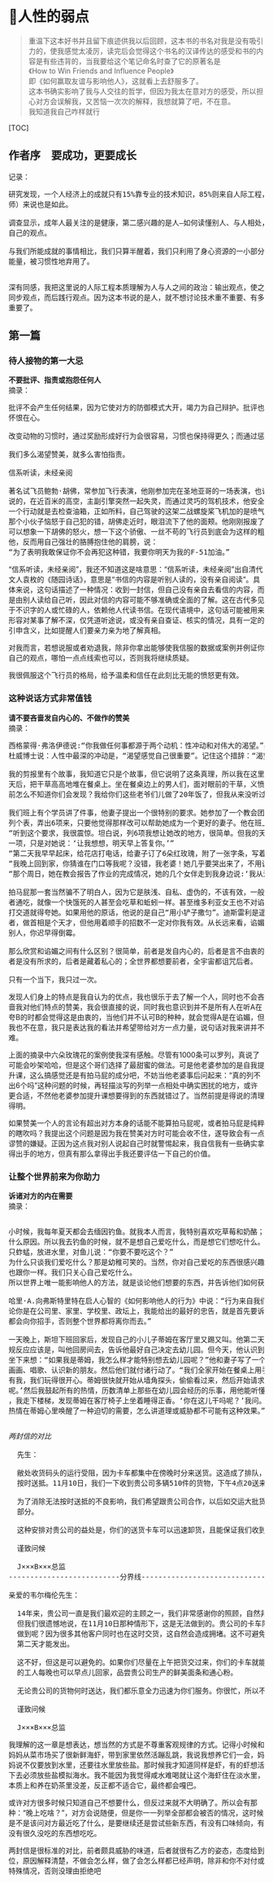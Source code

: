 # 🙊人性的弱点

>重温下这本好书并且留下痕迹供我以后回顾，这本书的书名对我是没有吸引力的，使我感觉太凌厉，读完后会觉得这个书名的汉译传达的感受和书的内容是有些违背的，当我要给这个笔记命名时查了它的原著名是<br>《How to Win Friends and Influence People》<br>即《如何赢取友谊与影响他人》，这就看上去舒服多了。<br>
>这本书确实影响了我与人交往的哲学，但因为我太在意对方的感受，所以担心对方会误解我，又苦恼一次次的解释，我想就算了吧，不在意。<br>我知道我自己咋样就行

[TOC]
## 作者序　要成功，更要成长
记录：<br>

<pre>
研究发现，一个人经济上的成就只有15%靠专业的技术知识，85%则来自人际工程，也就是人格和领导能力，即使技术工种（比如工程
师）来说也是如此。

调查显示，成年人最关注的是健康，第二感兴趣的是人—如何读懂别人、与人相处，如何让大家喜欢自己，如何让别人不再偏执，同意
自己的观点。

与我们所能成就的事情相比，我们只算半醒着，我们只利用了身心资源的一小部分。说白了，每个人的生活都被限制住了，他还有很多
能量，被习惯性地弃用了。
</pre>
<br>
深有同感，我把这里说的人际工程本质理解为人与人之间的政治：输出观点，使之同步观点，而后践行观点。因为这本书说的是人，就不想讨论技术重不重要、有多重要了。

## 第一篇　

### 待人接物的第一大忌
__不要批评、指责或抱怨任何人__<br>
摘录：<br>

<pre>
批评不会产生任何结果，因为它使对方的防御模式大开，竭力为自己辩护。批评也是危险的，它会伤害人的自尊和自我价值感，让人
怀恨在心。

改变动物的习惯时，通过奖励形成好行为会很容易，习惯也保持得更久；而通过惩罚消除坏行为时，消退速度却慢得多。

我们多么渴望赞美，就多么害怕指责。

信系听读，未经亲阅

著名试飞员鲍勃·胡佛，常参加飞行表演，他刚参加完在圣地亚哥的一场表演，也许正赶往洛杉矶的家里。就像《飞行事宜》杂志所
说的，在近百米的高空，主副引擎突然一起失灵，而通过灵巧的驾机技术，他安全落地了。飞机摔坏了，但人没事。胡佛迫降后第
一个行动就是去检查油箱，正如所料，自己驾驶的这架二战螺旋桨飞机加的是喷气机燃料而不是汽油。回到机场，他要求见加油工。
那个小伙子恼怒于自己犯的错，胡佛走近时，眼泪流下了他的面颊。他刚刚报废了一架天价飞机，甚至差点儿夺取了三条人命。你
可以想象一下胡佛的怒火，想一下这个骄傲、一丝不苟的飞行员到底会为这样的粗心大意放出什么样的毒舌去狠骂。但他没有批评
他，反而用自己强壮的胳膊抱住他的肩膀，说：
“为了表明我敢保证你不会再犯这种错，我要你明天为我的F-51加油。”
</pre>
“信系听读，未经亲阅”，我还不知道这是啥意思：“信系听读，未经亲阅”出自清代文人袁枚的《随园诗话》，意思是“书信的内容是听别人读的，没有亲自阅读”。具体来说，这句话描述了一种情况：收到一封信，但自己没有亲自去看信的内容，而是由别人读给自己听，因此对信的内容可能不够准确或全面的了解。这在古代多见于不识字的人或忙碌的人，依赖他人代读书信。在现代语境中，这句话可能被用来形容对某事了解不深，仅凭道听途说，或没有亲自查证、核实的情况，具有一定的引申含义，比如提醒人们要亲力亲为地了解真相。

对我而言，若想说服或者劝退我，除非你拿出能够使我信服的数据或案例并例证你自己的观点，哪怕一点点线索也可以，否则我将继续质疑。

我很佩服这个飞行员的格局，给予温柔和信任在此刻比无能的愤怒更有效。


### 这种说话方式非常值钱
__请不要吝啬发自内心的、不做作的赞美__<br>
摘录：<br>

<pre>
西格蒙得·弗洛伊德说:“你我做任何事都源于两个动机：性冲动和对伟大的渴望。”美国最著名的哲学家约翰·杜威的措辞略有不同，
杜威博士说：人性中最深的冲动是，“渴望感觉自己很重要”。记住这个措辞：“渴望感觉自己这件事很重要”

我的剪报里有个故事，我知道它只是个故事，但它说明了这条真理，所以我在这里说一下。这个蠢蠢的故事里说：一个农妇累了一
天后，把干草高高地堆在餐桌上。坐在餐桌边上的男人们，面对眼前的干草，义愤填膺地质疑她是不是疯了。她回答说：“啊，我以
前怎么不知道你们会发现？我给你们这些老爷们儿做了20年饭了，但我从来没听过一句话，让我知道你们不是在吃草。”

我们班上有个学员讲了件事，他妻子提出一个很特别的要求。她参加了一个教会团体，和女伴们一起上自我提升课。她让丈夫帮自己
列个表，弄出6项来，只要他觉得那样改可以帮助她成为一个更好的妻子。他在班上说：
“听到这个要求，我很震惊。坦白说，列6项我想让她改的地方，很简单。但我的天哪，她本来可以列一千条让我改的。我没有列任何
一项，只是对她说：‘让我想想，明天早上答复你。’”
“第二天我早早起床，给花店打电话，给妻子订了6朵红玫瑰，附了一张字条，写着:‘我想不出让你改的6个地方，我爱你现在的样子。’”
“我晚上回到家，你猜谁在门口等我呢？没错，我老婆！她几乎要哭出来了，不用说，我非常高兴自己没有按她要求的那样批评她。”
“那个周日，她在教会报告了作业的完成情况，她的几个女伴走到我身边说:‘我从没听说过更体贴的事了。’当时我顿悟欣赏的力量。”

拍马屁那一套当然骗不了明白人，因为它是肤浅、自私、虚伪的，不该有效，一般也没效。没错，的确有饥渴的人，只要是赞美，来
者通吃，就像一个快饿死的人甚至会吃草和蚯蚓一样。甚至维多利亚女王也不对谄媚免疫。首相大人本杰明·迪斯累里坦白说，和女王
打交道就得夸她。如果用他的原话，他说的是自己“用小铲子撒匀”。迪斯雷利是遥远的不列颠帝国历史上最干练、最机敏灵巧的管理
者，做首相是个天才，但他用着顺手的招数不一定对你我有效。从长远来看，谄媚是弊大于利的。谄媚就是装，就像假币，如果付给
别人，你迟早得倒霉。

那么欣赏和谄媚之间有什么区别？很简单，前者是发自内心的，后者是言不由衷的；前者从心里面流出来，后者从牙缝里吹出来；前
者是没有所求的，后者是藏着私心的；全世界都想要前者，全宇宙都诅咒后者。

只有一个当下，我只过一次。
</pre>
发现人们身上的特点是我自认为的优点，我也很乐于去了解一个人，同时也不会吝啬我对他们特点的赞美，我会很直接的说，同时我也意识到并不是所有人在听A在夸B的时都会觉得这是由衷的，当他们并不认可B的种种，就会觉得A是在谄媚，但我也不在意，我只是表达我的看法并希望带给对方一点力量，说句话对我来讲并不难。

上面的摘录中六朵玫瑰花的案例使我深有感触。尽管有1000条可以罗列，真说了可能会吵架哈哈，但是这个哥们选择了最甜蜜的做法。可是他老婆参加的是自我提升课，这么搞感觉还是有拍马屁的成分吧，不妨当他老婆事后问起来：“真的列不出6个吗”这种问题的时候，再轻描淡写的列举一点相处中确实困扰的地方，或许更合适，不然他老婆参加提升课想要得到的东西就错过了。当然前提是得说的清理得明。

如果赞美一个人的言论有超出对方本身的话能不能算拍马屁呢，或者拍马屁是纯粹的瞎吹吗？我提出这个问题是因为我在赞美对方时可能会收不住，遂导致会有一点谬赞的嫌疑。正因为这点我对别人说起自己时就警惕起来，我自信我有一些确实拿得出手的地方，但真有那么拿得出手我还要评估一下自己的价值。


### 让整个世界前来为你助力
__诉诸对方的内在需要__<br>
摘录：<br>

<pre>

小时候，我每年夏天都会去缅因钓鱼。就我本人而言，我特别喜欢吃草莓和奶酪；但我发现，鱼儿不喜欢，反而爱吃蚯蚓，不知道
什么原因。所以我去钓鱼的时候，就不是想自己爱吃什么，而是想它们想吃什么。我不用草莓或奶酪做饵，而是钩上一条蚯蚓或一
只蚱蜢，放进水里，对鱼儿说：“你要不要吃这个？”
为什么只谈我们爱吃什么？那是幼稚可笑的。当然，你对自己爱吃的东西很感兴趣，永远都感兴趣，但别人没兴趣。其他所有的人
也跟你一样。我们只关心自己爱吃什么。
所以世界上唯一能影响他人的方法，就是谈论他们想要的东西，并告诉他们如何获得。

哈里·A.向弗斯特里特在启人心智的《如何影响他人的行为》中说：“行为来自我们深深的渴望，所以对于想要增加说服力的人，无
论你是在公司里、家里、学校里、政坛上，我能给出的最好的忠告，就是首先要诉诸对方的内在需要。若能做到这一点，整个世界
都会向你招手，否则整个世界都将离你而去。”

一天晚上，斯坦下班回家后，发现自己的小儿子蒂姆在客厅里又踢又叫。他第二天要上幼儿园了，他不想去，正在抗议。斯坦的常
规反应应该是，叫他回房间去，告诉他最好自己决定去幼儿园。但今天，他认识到那么说根本没用，蒂姆上了学也不会开心。斯坦
坐下来想：“如果我是蒂姆，我怎么样才能特别想去幼儿园呢？”他和妻子写了一个清单，列了蒂姆喜欢做的所有乐事，比如用手指
画画、唱歌、认识新的朋友。然后他们就付诸行动了。“我们全家开始在餐桌上用手指画画，我妻子、李尔、我另一个儿子鲍勃，还
有我，我们玩得很开心。蒂姆很快就开始从墙角探头，偷偷看过来，然后开始请求加入。‘啊，不行，你还没在幼儿园学会怎么画
呢。’然后我鼓起所有的热情，历数清单上那些在幼儿园会经历的乐事，用他能听懂的语言。第二天一大早，我觉得自己起得最早了
，我走下楼梯，发现蒂姆在客厅椅子上坐着睡得正香。‘你在这儿干吗呢？’我问。‘我正等着去上学，我不想迟到。’我们全家的
热情在蒂姆心里唤醒了一种迫切的需要，怎么讲道理或威胁都不可能有这种效果。”

</pre>

<pre>
<i>两封信的对比</i>

  先生：

  敝处收货码头的运行受阻，因为卡车都集中在傍晚时分来送货。这造成了排队，我们的人员加班加点仍会延误外发，所以偶尔无法
  按时送抵。11月10日，我们一下收到贵公司多辆510件的货物，下午4点20送来的。

  为了消除无法按时送抵的不良影响，我们希望跟贵公司合作，以后如交运大批货物，是否可尽量提早送来敝处，比如上午先送来一
  部分。

  这种安排对贵公司的益处是，你们的送货卡车可以迅速卸货，且能保证我们收到你们的货后当天就能发出。

  谨致问候

  J×××B×××总监
--------------------------分界线-------------------------------

亲爱的韦尔梅伦先生：

  14年来，贵公司一直是我们最欢迎的主顾之一，我们非常感谢你的照顾，自然非常愿意为贵公司提供理所应当的、快速有效的服务。
  但我们很遗憾地说，在11月10日那种情形下，这是无法做到的。贵公司的卡车队在将近傍晚一下子交来一大批货。为什么我们很难
  做到呢？因为很多其他客户同时也在这时交货，这自然会造成拥堵。这不可避免地使贵公司的货车堵在码头，还使你们的货要等到
  第二天才能发出。

  这不好，但这是可以避免的。如果你们尽量在上午把货交过来，你们的卡车就能迅速流动，你们交运的货也可以立刻处理了，敝处
  的工人每晚也可以早点儿回家，品尝贵公司生产的鲜美面条和通心粉。

  无论贵公司的货物何时送达，我们都乐意全力迅速为你们服务。你很忙，所以不必费神回信。

  谨致问候

  J×××B×××总监
</pre>
我理解的这一章是想表达，想当然的方式是不尊重客观规律的方式。记得小时候和妈妈从菜市场买了很新鲜海虾，带到家里依然活蹦乱跳，我说我想养它们一会，妈妈说不仅要放到水里，还要往水里放些盐。那时候我才知道同样是虾，有的虾想活下去必须放些盐模拟海水。我不能因为我觉得咸水难喝就让这个海虾住在淡水里，本质上和养在奶茶里没差，反正都不适合它，最终都会嘎巴。

或许对方很多时候只知道自己不想要什么，但反过来就不大明确了。所以会有那种：“晚上吃啥？”，对方会说随便，但是你一一列举全部都会被否的情况，这时候是不是该问对方最近吃了什么，是要继续还是尝试些新东西，有没有口味倾向，有没有很久没吃的东西想吃吃。

两封信是很标准的对比，前者颇具威胁的味道，后者就很有乙方的姿态，态度给到位，原因解释清楚，不做会怎么样，做了会怎么样都已经声明，除非和你不对付或特殊情况，否则没理由拒绝吧












